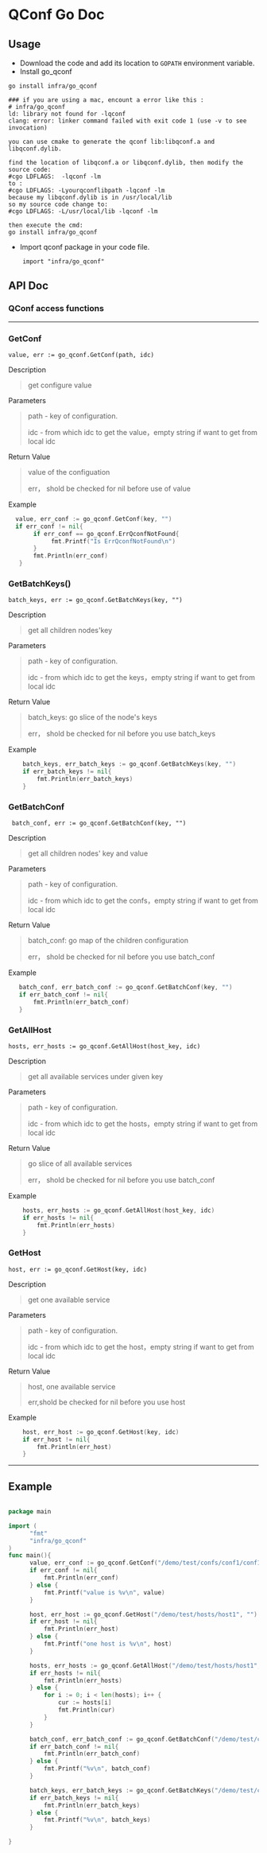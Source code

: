 QConf Go Doc
=====
## Usage
- Download the code and add its location to `GOPATH` environment variable.
- Install go_qconf
```shell
go install infra/go_qconf

### if you are using a mac, encount a error like this :
# infra/go_qconf
ld: library not found for -lqconf
clang: error: linker command failed with exit code 1 (use -v to see invocation)

you can use cmake to generate the qconf lib:libqconf.a and libqconf.dylib. 

find the location of libqconf.a or libqconf.dylib, then modify the source code:
#cgo LDFLAGS:  -lqconf -lm
to :
#cgo LDFLAGS: -Lyourqconflibpath -lqconf -lm
because my libqconf.dylib is in /usr/local/lib
so my source code change to:
#cgo LDFLAGS: -L/usr/local/lib -lqconf -lm

then execute the cmd:
go install infra/go_qconf
```
- Import qconf package in your code file.
``` shell
	import "infra/go_qconf"
```


## API Doc


### QConf access functions 

----

### GetConf

`value, err := go_qconf.GetConf(path, idc)`

Description
>get configure value

Parameters
>path - key of configuration.
>
>idc - from which idc to get the value，empty string if want to get from local idc

Return Value
> value of the configuation
>
> err， shold be checked for nil before use of value
 
 
Example 
``` go
  value, err_conf := go_qconf.GetConf(key, "")
  if err_conf != nil{
       if err_conf == go_qconf.ErrQconfNotFound{
            fmt.Printf("Is ErrQconfNotFound\n")
       }
       fmt.Println(err_conf)
   }
```

### GetBatchKeys()

`batch_keys, err := go_qconf.GetBatchKeys(key, "")`

Description

>get all children nodes'key

Parameters
>path - key of configuration.
>
>idc - from which idc to get the keys，empty string if want to get from local idc

Return Value
>batch_keys: go slice of the node's keys
>
>err， shold be checked for nil before you use batch_keys 

Example 
``` go
    batch_keys, err_batch_keys := go_qconf.GetBatchKeys(key, "")
    if err_batch_keys != nil{
        fmt.Println(err_batch_keys)
    } 
```
 

### GetBatchConf

` batch_conf, err := go_qconf.GetBatchConf(key, "")`

Description
>get all children nodes' key and value

Parameters
>path - key of configuration.
>
>idc - from which idc to get the confs，empty string if want to get from local idc

Return Value
>batch_conf: go map of the children configuration
>
>err， shold be checked for nil before you use batch_conf 
 
 Example 
 ``` go
    batch_conf, err_batch_conf := go_qconf.GetBatchConf(key, "")
    if err_batch_conf != nil{
        fmt.Println(err_batch_conf)
    }
 ```
 

### GetAllHost

`hosts, err_hosts := go_qconf.GetAllHost(host_key, idc)`

Description
>get all available services under given key

Parameters
>path - key of configuration.
>
>idc - from which idc to get the hosts，empty string if want to get from local idc

Return Value
>go slice of all available services
>
>err， shold be checked for nil before you use batch_conf 

Example 
``` go
    hosts, err_hosts := go_qconf.GetAllHost(host_key, idc)
    if err_hosts != nil{
        fmt.Println(err_hosts)
    }
```

### GetHost

`host, err := go_qconf.GetHost(key, idc)`

Description
>get one available service

Parameters
>path - key of configuration.
>
>idc - from which idc to get the host，empty string if want to get from local idc

Return Value
>host, one available service
>
>err,shold be checked for nil before you use host

Example 
``` go
    host, err_host := go_qconf.GetHost(key, idc)
    if err_host != nil{
        fmt.Println(err_host)
    }
```

---
## Example

``` go

package main

import (
      "fmt"
      "infra/go_qconf"
)
func main(){
      value, err_conf := go_qconf.GetConf("/demo/test/confs/conf1/conf11", "")
      if err_conf != nil{
          fmt.Println(err_conf)
      } else {
          fmt.Printf("value is %v\n", value)
      }

      host, err_host := go_qconf.GetHost("/demo/test/hosts/host1", "")
      if err_host != nil{
          fmt.Println(err_host)
      } else {
          fmt.Printf("one host is %v\n", host)
      }

      hosts, err_hosts := go_qconf.GetAllHost("/demo/test/hosts/host1", "")
      if err_hosts != nil{
          fmt.Println(err_hosts)
      } else {
          for i := 0; i < len(hosts); i++ {
              cur := hosts[i]
              fmt.Println(cur)
          }
      }

      batch_conf, err_batch_conf := go_qconf.GetBatchConf("/demo/test/confs/conf1", "")
      if err_batch_conf != nil{
          fmt.Println(err_batch_conf)
      } else {
          fmt.Printf("%v\n", batch_conf)
      }

      batch_keys, err_batch_keys := go_qconf.GetBatchKeys("/demo/test/confs/conf1", "")
      if err_batch_keys != nil{
          fmt.Println(err_batch_keys)
      } else {
          fmt.Printf("%v\n", batch_keys)
      }

}
          
 ```
